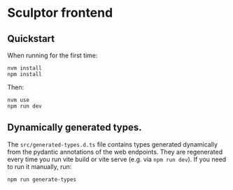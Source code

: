 # Sculptor frontend

## Quickstart

When running for the first time:

```
nvm install
npm install
```

Then:

```
nvm use
npm run dev
```

## Dynamically generated types.

The `src/generated-types.d.ts` file contains types generated dynamically from the pydantic annotations of the web endpoints.
They are regenerated every time you run vite build or vite serve (e.g. via `npm run dev`). If you need to run it manually, run:

```
npm run generate-types
```
